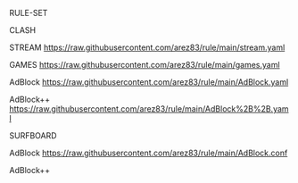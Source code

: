 RULE-SET

CLASH

STREAM
https://raw.githubusercontent.com/arez83/rule/main/stream.yaml

GAMES
https://raw.githubusercontent.com/arez83/rule/main/games.yaml

AdBlock
https://raw.githubusercontent.com/arez83/rule/main/AdBlock.yaml

AdBlock++
https://raw.githubusercontent.com/arez83/rule/main/AdBlock%2B%2B.yaml

SURFBOARD

AdBlock
https://raw.githubusercontent.com/arez83/rule/main/AdBlock.conf

AdBlock++
